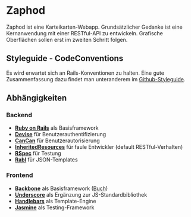 # Zaphod
Zaphod ist eine Karteikarten-Webapp. Grundsätzlicher Gedanke ist eine Kernanwendung mit einer RESTful-API zu entwickeln. Grafische Oberflächen sollen erst im zweiten Schritt folgen.

## Styleguide - CodeConventions
Es wird erwartet sich an Rails-Konventionen zu halten. Eine gute Zusammenfassung dazu findet man unteranderem im [Github-Styleguide].

## Abhängigkeiten
### Backend
* **[Ruby on Rails]** als Basisframework
* **[Devise]** für Benutzerauthentifizierung
* **[CanCan]** für Benutzerautorisierung
* **[InheritedResources]** für faule Entwickler (default RESTful-Verhalten)
* **[RSpec]** für Testung
* **[Rabl]** für JSON-Templates

### Frontend
* **[Backbone]** als Basisframework ([Buch])
* **[Underscore]** als Ergänzung zur JS-Standardbibliothek
* **[Handlebars]** als Template-Engine
* **[Jasmine]** als Testing-Framework



[Ruby on Rails]: http://rubyonrails.org/
[Devise]: https://github.com/plataformatec/devise
[CanCan]: https://github.com/ryanb/cancan
[InheritedResources]: https://github.com/josevalim/inherited_resources
[RSpec]: http://rspec.info/
[Rabl]: https://github.com/nesquena/rabl
[Github-Styleguide]: https://github.com/styleguide "GitHub coding styleguide"
[Backbone]: http://documentcloud.github.com/backbone/
[Buch]: http://addyosmani.github.com/backbone-fundamentals/
[Underscore]: http://documentcloud.github.com/underscore/
[Handlebars]: http://handlebarsjs.com/
[Jasmine]: https://jasmine.github.io/
